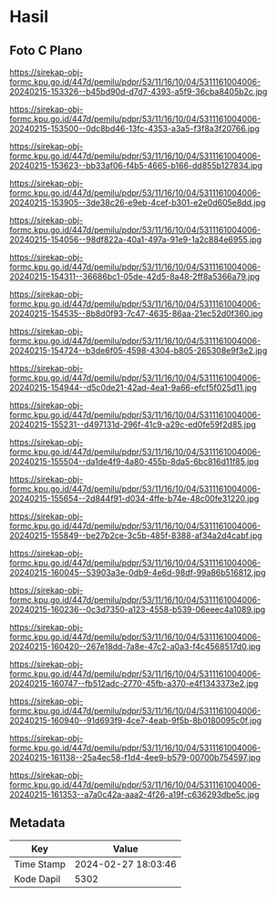 # Hasil

## Foto C Plano

https://sirekap-obj-formc.kpu.go.id/447d/pemilu/pdpr/53/11/16/10/04/5311161004006-20240215-153326--b45bd90d-d7d7-4393-a5f9-36cba8405b2c.jpg

https://sirekap-obj-formc.kpu.go.id/447d/pemilu/pdpr/53/11/16/10/04/5311161004006-20240215-153500--0dc8bd46-13fc-4353-a3a5-f3f8a3f20766.jpg

https://sirekap-obj-formc.kpu.go.id/447d/pemilu/pdpr/53/11/16/10/04/5311161004006-20240215-153623--bb33af06-f4b5-4665-b166-dd855b127834.jpg

https://sirekap-obj-formc.kpu.go.id/447d/pemilu/pdpr/53/11/16/10/04/5311161004006-20240215-153905--3de38c26-e9eb-4cef-b301-e2e0d605e8dd.jpg

https://sirekap-obj-formc.kpu.go.id/447d/pemilu/pdpr/53/11/16/10/04/5311161004006-20240215-154056--98df822a-40a1-497a-91e9-1a2c884e6955.jpg

https://sirekap-obj-formc.kpu.go.id/447d/pemilu/pdpr/53/11/16/10/04/5311161004006-20240215-154311--36686bc1-05de-42d5-8a48-2ff8a5366a79.jpg

https://sirekap-obj-formc.kpu.go.id/447d/pemilu/pdpr/53/11/16/10/04/5311161004006-20240215-154535--8b8d0f93-7c47-4635-86aa-21ec52d0f360.jpg

https://sirekap-obj-formc.kpu.go.id/447d/pemilu/pdpr/53/11/16/10/04/5311161004006-20240215-154724--b3de6f05-4598-4304-b805-265308e9f3e2.jpg

https://sirekap-obj-formc.kpu.go.id/447d/pemilu/pdpr/53/11/16/10/04/5311161004006-20240215-154944--d5c0de21-42ad-4ea1-9a66-efcf5f025d11.jpg

https://sirekap-obj-formc.kpu.go.id/447d/pemilu/pdpr/53/11/16/10/04/5311161004006-20240215-155231--d497131d-296f-41c9-a29c-ed0fe59f2d85.jpg

https://sirekap-obj-formc.kpu.go.id/447d/pemilu/pdpr/53/11/16/10/04/5311161004006-20240215-155504--da1de4f9-4a80-455b-8da5-6bc816d11f85.jpg

https://sirekap-obj-formc.kpu.go.id/447d/pemilu/pdpr/53/11/16/10/04/5311161004006-20240215-155654--2d844f91-d034-4ffe-b74e-48c00fe31220.jpg

https://sirekap-obj-formc.kpu.go.id/447d/pemilu/pdpr/53/11/16/10/04/5311161004006-20240215-155849--be27b2ce-3c5b-485f-8388-af34a2d4cabf.jpg

https://sirekap-obj-formc.kpu.go.id/447d/pemilu/pdpr/53/11/16/10/04/5311161004006-20240215-160045--53903a3e-0db9-4e6d-98df-99a86b516812.jpg

https://sirekap-obj-formc.kpu.go.id/447d/pemilu/pdpr/53/11/16/10/04/5311161004006-20240215-160236--0c3d7350-a123-4558-b539-06eeec4a1089.jpg

https://sirekap-obj-formc.kpu.go.id/447d/pemilu/pdpr/53/11/16/10/04/5311161004006-20240215-160420--267e18dd-7a8e-47c2-a0a3-f4c4568517d0.jpg

https://sirekap-obj-formc.kpu.go.id/447d/pemilu/pdpr/53/11/16/10/04/5311161004006-20240215-160747--fb512adc-2770-45fb-a370-e4f1343373e2.jpg

https://sirekap-obj-formc.kpu.go.id/447d/pemilu/pdpr/53/11/16/10/04/5311161004006-20240215-160940--91d693f9-4ce7-4eab-9f5b-8b0180095c0f.jpg

https://sirekap-obj-formc.kpu.go.id/447d/pemilu/pdpr/53/11/16/10/04/5311161004006-20240215-161138--25a4ec58-f1d4-4ee9-b579-00700b754597.jpg

https://sirekap-obj-formc.kpu.go.id/447d/pemilu/pdpr/53/11/16/10/04/5311161004006-20240215-161353--a7a0c42a-aaa2-4f26-a19f-c636293dbe5c.jpg


## Metadata

| Key        | Value               |
| ---------- | ------------------- |
| Time Stamp | 2024-02-27 18:03:46 |
| Kode Dapil | 5302                |



